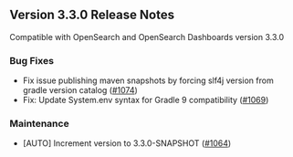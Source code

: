## Version 3.3.0 Release Notes

Compatible with OpenSearch and OpenSearch Dashboards version 3.3.0

### Bug Fixes
* Fix issue publishing maven snapshots by forcing slf4j version from gradle version catalog ([#1074](https://github.com/opensearch-project/notifications/pull/1074))
* Fix: Update System.env syntax for Gradle 9 compatibility ([#1069](https://github.com/opensearch-project/notifications/pull/1069))

### Maintenance
* [AUTO] Increment version to 3.3.0-SNAPSHOT ([#1064](https://github.com/opensearch-project/notifications/pull/1064))
